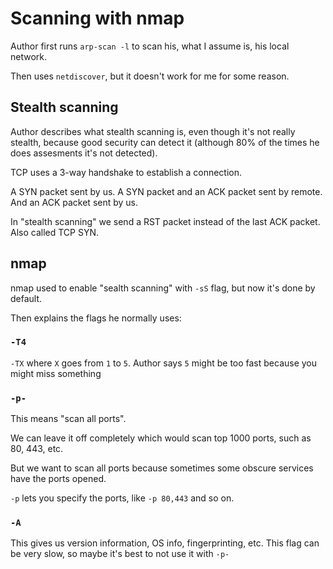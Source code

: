 
# Scanning with nmap

Author first runs `arp-scan -l` to scan his, what I assume is,
his local network.

Then uses `netdiscover`, but it doesn't work for me for some reason.

## Stealth scanning

Author describes what stealth scanning is, even though it's not really stealth,
because good security can detect it (although 80% of the times he does assesments
it's not detected).

TCP uses a 3-way handshake to establish a connection.

A SYN packet sent by us. A SYN packet and an ACK packet sent by remote.
And an ACK packet sent by us.

In "stealth scanning" we send a RST packet instead of the last ACK packet.
Also called TCP SYN.

## nmap

nmap used to enable "sealth scanning" with `-sS` flag,
but now it's done by default.

Then explains the flags he normally uses:

### `-T4`

`-TX` where `X` goes from `1` to `5`. Author says `5` might be too fast because
you might miss something

### `-p-`

This means "scan all ports".

We can leave it off completely which would scan top 1000 ports, such as
80, 443, etc.

But we want to scan all ports because sometimes some obscure services
have the ports opened.

`-p` lets you specify the ports, like `-p 80,443` and so on.

### `-A`

This gives us version information, OS info, fingerprinting, etc.
This flag can be very slow, so maybe it's best to not use it with `-p-`

